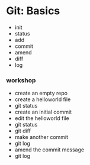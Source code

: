 # Git: Basics
* init
* status
* add
* commit
* amend
* diff
* log

### workshop
* create an empty repo
* create a helloworld file
* git status
* create an initial commit
* edit the helloworld file
* git status
* git diff
* make another commit
* git log
* amend the commit message
* git log